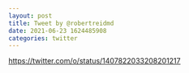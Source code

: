 ```yaml
--- 
layout: post 
title: Tweet by @robertreidmd 
date: 2021-06-23 1624485908 
categories: twitter 
--- 
```

https://twitter.com/o/status/1407822033208201217
